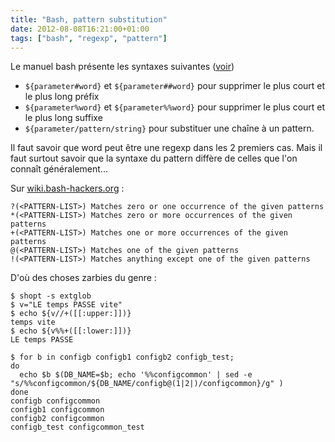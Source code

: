 ```yaml
---
title: "Bash, pattern substitution"
date: 2012-08-08T16:21:00+01:00
tags: ["bash", "regexp", "pattern"]
---
```


Le manuel bash présente les syntaxes suivantes ([voir](http://tldp.org/LDP/abs/html/string-manipulation.html))  

- `${parameter#word}` et `${parameter##word}` pour supprimer le plus court et le plus long préfix
- `${parameter%word}` et `${parameter%%word}` pour supprimer le plus court et le plus long suffixe
- `${parameter/pattern/string}` pour substituer une chaîne à un pattern. 

Il faut savoir que word peut être une regexp dans les 2 premiers cas.  Mais il faut surtout savoir que la syntaxe du pattern diffère de celles que l'on connaît généralement...  

Sur [wiki.bash-hackers.org](http://wiki.bash-hackers.org/syntax/pattern) :  

```
?(<PATTERN-LIST>) Matches zero or one occurrence of the given patterns
*(<PATTERN-LIST>) Matches zero or more occurrences of the given patterns
+(<PATTERN-LIST>) Matches one or more occurrences of the given patterns
@(<PATTERN-LIST>) Matches one of the given patterns
!(<PATTERN-LIST>) Matches anything except one of the given patterns
```  

D'où des choses zarbies du genre :  
```
$ shopt -s extglob
$ v="LE temps PASSE vite"
$ echo ${v//+([[:upper:]])} 
temps vite
$ echo ${v%%+([[:lower:]])} 
LE temps PASSE
```

```
$ for b in configb configb1 configb2 configb_test; 
do 
  echo $b $(DB_NAME=$b; echo '%%configcommon' | sed -e "s/%%configcommon/${DB_NAME/configb@(1|2|)/configcommon}/g" )
done
configb configcommon
configb1 configcommon
configb2 configcommon
configb_test configcommon_test
```


